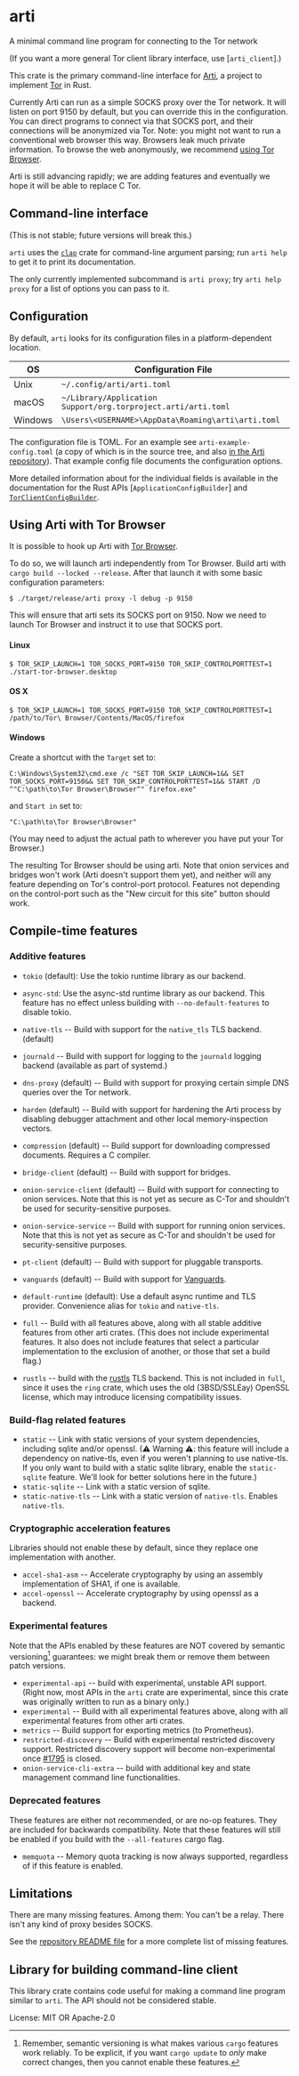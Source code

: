 # arti

A minimal command line program for connecting to the Tor network

(If you want a more general Tor client library interface, use
[`arti_client`].)

This crate is the primary command-line interface for
[Arti](https://gitlab.torproject.org/tpo/core/arti/), a project to implement
[Tor](https://www.torproject.org/) in Rust.

Currently Arti can run as a simple SOCKS proxy over the Tor network.
It will listen on port 9150 by default,
but you can override this in the configuration.
You can direct programs to connect via that SOCKS port,
and their connections will be anonymized via Tor.
Note: you might not want to run a conventional web browser this way.
Browsers leak much private information.
To browse the web anonymously,
we recommend [using Tor Browser](#using-arti-with-tor-browser).

Arti is still advancing rapidly; we are adding features and eventually
we hope it will be able to replace C Tor.

## Command-line interface

(This is not stable; future versions will break this.)

`arti` uses the [`clap`](https://docs.rs/clap/) crate for command-line
argument parsing; run `arti help` to get it to print its documentation.

The only currently implemented subcommand is `arti proxy`; try `arti help
proxy` for a list of options you can pass to it.

## Configuration

By default, `arti` looks for its configuration files in a platform-dependent
location.

| OS      | Configuration File                                 |
|---------|----------------------------------------------------|
| Unix    | `~/.config/arti/arti.toml`                         |
| macOS   | `~/Library/Application Support/org.torproject.arti/arti.toml`     |
| Windows | `\Users\<USERNAME>\AppData\Roaming\arti\arti.toml` |

The configuration file is TOML.
For an example see `arti-example-config.toml`
(a copy of which is in the source tree,
and also
[in the Arti repository](https://gitlab.torproject.org/tpo/core/arti/-/blob/main/crates/arti/src/arti-example-config.toml)).
That example config file documents the configuration options.

More detailed information about for the individual fields is available in the documentation
for the Rust APIs [`ApplicationConfigBuilder`] and
[`TorClientConfigBuilder`](arti_client::config::TorClientConfigBuilder).

## Using Arti with Tor Browser

It is possible to hook up Arti with
[Tor Browser](https://www.torproject.org/download/).

To do so, we will launch arti independently from Tor Browser. Build arti with
`cargo build --locked --release`.  After that launch it with some basic
configuration parameters:

```text
$ ./target/release/arti proxy -l debug -p 9150
```

This will ensure that arti sets its SOCKS port on 9150. Now we need to launch
Tor Browser and instruct it to use that SOCKS port.

#### Linux

```text
$ TOR_SKIP_LAUNCH=1 TOR_SOCKS_PORT=9150 TOR_SKIP_CONTROLPORTTEST=1 ./start-tor-browser.desktop
```

#### OS X

```text
$ TOR_SKIP_LAUNCH=1 TOR_SOCKS_PORT=9150 TOR_SKIP_CONTROLPORTTEST=1 /path/to/Tor\ Browser/Contents/MacOS/firefox
```

#### Windows

Create a shortcut with the `Target` set to:

```text
C:\Windows\System32\cmd.exe /c "SET TOR_SKIP_LAUNCH=1&& SET TOR_SOCKS_PORT=9150&& SET TOR_SKIP_CONTROLPORTTEST=1&& START /D ^"C:\path\to\Tor Browser\Browser^" firefox.exe"
```

and `Start in` set to:

```text
"C:\path\to\Tor Browser\Browser"
```

(You may need to adjust the actual path to wherever you have put your Tor
Browser.)

The resulting Tor Browser should be using arti.  Note that onion services
and bridges won't work (Arti doesn't support them yet), and neither will
any feature depending on Tor's control-port protocol. Features not depending
on the control-port such as the "New circuit for this site" button should
work.

## Compile-time features

### Additive features

* `tokio` (default): Use the tokio runtime library as our backend.
* `async-std`: Use the async-std runtime library as our backend. This
  feature has no effect unless building with `--no-default-features` to
  disable tokio.
* `native-tls` -- Build with support for the `native_tls` TLS backend.
  (default)
* `journald` -- Build with support for logging to the `journald` logging
  backend (available as part of systemd.)
* `dns-proxy` (default) -- Build with support for proxying certain simple
  DNS queries over the Tor network.
* `harden` (default) -- Build with support for hardening the Arti process by
  disabling debugger attachment and other local memory-inspection vectors.
* `compression` (default) -- Build support for downloading compressed
  documents. Requires a C compiler.
* `bridge-client` (default) -- Build with support for bridges.
* `onion-service-client` (default) -- Build with support for connecting to
  onion services. Note that this is not yet as secure as C-Tor and shouldn't
  be used for security-sensitive purposes.
* `onion-service-service` -- Build with support for running onion services.
  Note that this is not yet as secure as C-Tor and shouldn't
  be used for security-sensitive purposes.
* `pt-client` (default) -- Build with support for pluggable transports.
* `vanguards` (default) -- Build with support for [Vanguards](https://spec.torproject.org/vanguards-spec/).

* `default-runtime` (default): Use a default async runtime and TLS provider.
  Convenience alias for `tokio` and `native-tls`.

* `full` -- Build with all features above, along with all stable additive
  features from other arti crates.  (This does not include experimental
  features. It also does not include features that select a particular
  implementation to the exclusion of another, or those that set a build
  flag.)

* `rustls` -- build with the [rustls](https://github.com/rustls/rustls)
  TLS backend.  This is not included in `full`, since it uses the
  `ring` crate, which uses the old (3BSD/SSLEay) OpenSSL license, which may
  introduce licensing compatibility issues.

### Build-flag related features

* `static` -- Link with static versions of your system dependencies,
  including sqlite and/or openssl.  (⚠ Warning ⚠: this feature will include
  a dependency on native-tls, even if you weren't planning to use
  native-tls.  If you only want to build with a static sqlite library,
  enable the `static-sqlite` feature.  We'll look for better solutions here
  in the future.)
* `static-sqlite` -- Link with a static version of sqlite.
* `static-native-tls` -- Link with a static version of `native-tls`. Enables
  `native-tls`.

### Cryptographic acceleration features

Libraries should not enable these by default, since they replace one
implementation with another.

* `accel-sha1-asm` -- Accelerate cryptography by using an assembly
  implementation of SHA1, if one is available.
* `accel-openssl` -- Accelerate cryptography by using openssl as a backend.

### Experimental features

 Note that the APIs enabled by these features are NOT covered by semantic
 versioning[^1] guarantees: we might break them or remove them between patch
 versions.

* `experimental-api` -- build with experimental, unstable API support.
  (Right now, most APIs in the `arti` crate are experimental, since this
  crate was originally written to run as a binary only.)
* `experimental` -- Build with all experimental features above, along with
  all experimental features from other arti crates.
* `metrics` -- Build support for exporting metrics (to Prometheus).
* `restricted-discovery` -- Build with experimental restricted discovery
  support. Restricted discovery support will become non-experimental
  once [#1795] is closed.
* `onion-service-cli-extra` -- build with additional key and state management
  command line functionalities.

[^1]: Remember, semantic versioning is what makes various `cargo` features
work reliably. To be explicit, if you want `cargo update` to _only_ make
correct changes, then you cannot enable these features.

### Deprecated features

These features are either not recommended, or are no-op features.
They are included for backwards compatibility.
Note that these features will still be enabled if you build with the
`--all-features` cargo flag.

* `memquota` -- Memory quota tracking is now always supported,
  regardless of if this feature is enabled.

[#1795]: https://gitlab.torproject.org/tpo/core/arti/-/issues/1795

## Limitations

There are many missing features.  Among them: You can't be a relay. There isn't
any kind of proxy besides SOCKS.

See the [repository README
file](https://gitlab.torproject.org/tpo/core/arti/-/blob/main/README.md) for
a more complete list of missing features.

## Library for building command-line client

This library crate contains code useful for making a command line program
similar to `arti`. The API should not be considered stable.

License: MIT OR Apache-2.0
